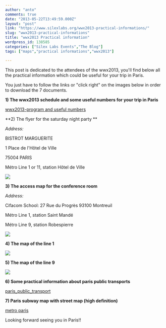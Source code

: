 ```yaml
---
author: "anto"
comments: true
date: "2013-05-22T13:49:59.000Z"
layout: "post"
link: "https://www.silexlabs.org/wwx2013-practical-informations/"
slug: "wwx2013-practical-informations"
title: "wwx2013 Practical information"
wordpress_id: 138585
categories: ["Silex Labs Events","The Blog"]
tags: ["maps","practical informations","wwx2013"]

---
```

This post is dedicated to the attendees of the wwx2013, you'll find below all the practical information which could be useful for your trip in Paris.

You just have to follow the links or "click right" on the images below in order to download the 7 documents.

**1) The wwx2013 schedule and some useful numbers for your trip in Paris**

[wwx2013-program and useful numbers](https://www.silexlabs.org/138585/the-blog/wwx2013-practical-informations/attachment/wwx2013-program-and-useful-numbers-2/)

**2) The flyer for the saturday night party **

_Address:_

BISTROT MARGUERITE

1 Place de l'Hôtel de Ville

75004 PARIS

Métro Line 1 or 11, station Hôtel de Ville

[![](https://www.silexlabs.org/wp-content/uploads/2013/05/wwx2013-flyer-saturday-night-marguerite.png)](https://www.silexlabs.org/138585/the-blog/wwx2013-practical-informations/attachment/wwx2013-flyer-saturday-night-marguerite/)

**3) The access map for the conference room**

_Address:_

Cifacom School:
27 Rue du Progrès
93100 Montreuil

Métro Line 1, station Saint Mandé

Métro Line 9, station Robespierre

[![](https://www.silexlabs.org/wp-content/uploads/2013/05/wwx2013-access1.png)](https://www.silexlabs.org/138585/the-blog/wwx2013-practical-informations/attachment/wwx2013-access-2/)

**4) The map of the line 1**

[![](https://www.silexlabs.org/wp-content/uploads/2013/05/Line-1-Saint-mandé1.jpg)](https://www.silexlabs.org/138585/the-blog/wwx2013-practical-informations/attachment/line-1-saint-mande-2/)

**5) The map of the line 9**

[![](https://www.silexlabs.org/wp-content/uploads/2013/05/LIne-9-Robespierre1.jpg)](https://www.silexlabs.org/138585/the-blog/wwx2013-practical-informations/attachment/line-9-robespierre-2/)

**6) Some practical information about paris public transports**

[paris_public_transport](https://www.silexlabs.org/138585/the-blog/wwx2013-practical-informations/attachment/paris_public_transport-2/)

**7) Paris subway map with street map (high definition)**

[metro paris](https://www.silexlabs.org/138585/the-blog/wwx2013-practical-informations/attachment/metro-paris-2/)

Looking forward seeing you in Paris!!

